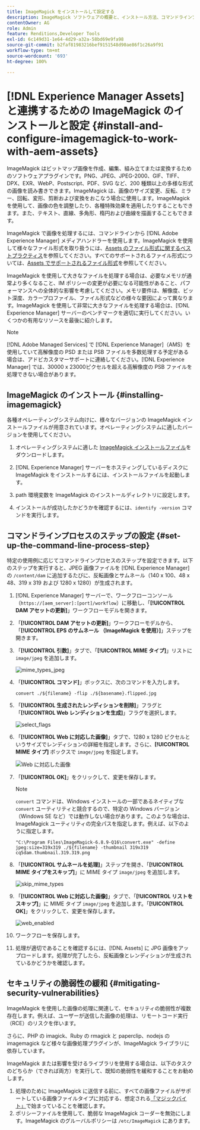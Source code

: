 ```yaml
---
title: ImageMagick をインストールして設定する
description: ImageMagick ソフトウェアの概要と、インストール方法、コマンドラインプロセスのステップの設定方法、ImageMagick を使用して画像の編集、組み立て、サムネール生成を行う方法を学習します。
contentOwner: AG
role: Admin
feature: Renditions,Developer Tools
exl-id: 6c149d31-1e64-4d29-a32a-58bd69e9fa98
source-git-commit: b2faf81983216bef9151548d90ae86f1c26a9f91
workflow-type: tm+mt
source-wordcount: '693'
ht-degree: 100%

---
```


# [!DNL Experience Manager Assets] と連携するための ImageMagick のインストールと設定 {#install-and-configure-imagemagick-to-work-with-aem-assets}

ImageMagick はビットマップ画像を作成、編集、組み立てまたは変換するためのソフトウェアプラグインです。PNG、JPEG、JPEG-2000、GIF、TIFF、DPX、EXR、WebP、Postscript、PDF、SVG など、200 種類以上の多様な形式の画像を読み書きできます。ImageMagick は、画像のサイズ変更、反転、ミラー、回転、変形、剪断および変換をおこなう場合に使用します。ImageMagick を使用して、画像の色を調整したり、各種特殊効果を適用したりすることもできます。また、テキスト、直線、多角形、楕円および曲線を描画することもできます。

ImageMagick で画像を処理するには、コマンドラインから [!DNL Adobe Experience Manager] メディアハンドラーを使用します。ImageMagick を使用して様々なファイル形式を取り扱うには、[Assets のファイル形式に関するベストプラクティス](/help/assets/assets-file-format-best-practices.md)を参照してください。すべてのサポートされるファイル形式については、[Assets でサポートされるファイル形式](/help/assets/assets-formats.md)を参照してください。

ImageMagick を使用して大きなファイルを処理する場合は、必要なメモリが通常より多くなること、IM ポリシーの変更が必要になる可能性があること、パフォーマンスへの全体的な影響を考慮してください。メモリ要件は、解像度、ビット深度、カラープロファイル、ファイル形式などの様々な要因によって異なります。ImageMagick を使用して非常に大きなファイルを処理する場合は、[!DNL Experience Manager] サーバーのベンチマークを適切に実行してください。いくつかの有用なリソースを最後に紹介します。

>[!NOTE]
>
>[!DNL Adobe Managed Services] で [!DNL Experience Manager]（AMS）を使用していて高解像度の PSD または PSB ファイルを多数処理する予定がある場合は、アドビカスタマーサポートに連絡してください。[!DNL Experience Manager] では、30000 x 23000ピクセルを超える高解像度の PSB ファイルを処理できない場合があります。

## ImageMagick のインストール {#installing-imagemagick}

各種オペレーティングシステム向けに、様々なバージョンの ImageMagick インストールファイルが用意されています。オペレーティングシステムに適したバージョンを使用してください。

1. オペレーティングシステムに適した [ImageMagick インストールファイル](https://www.imagemagick.org/script/download.php)をダウンロードします。
1. [!DNL Experience Manager] サーバーをホスティングしているディスクに ImageMagick をインストールするには、インストールファイルを起動します。

1. path 環境変数を ImageMagick のインストールディレクトリに設定します。
1. インストールが成功したかどうかを確認するには、`identify -version` コマンドを実行します。

## コマンドラインプロセスのステップの設定 {#set-up-the-command-line-process-step}

特定の使用例に応じてコマンドラインプロセスのステップを設定できます。以下のステップを実行すると、JPEG 画像ファイルを [!DNL Experience Manager] の `/content/dam` に追加するたびに、反転画像とサムネール（140 x 100、48 x 48、319 x 319 および 1280 x 1280）が生成されます。

1. [!DNL Experience Manager] サーバーで、ワークフローコンソール（`https://[aem_server]:[port]/workflow`）に移動し、「**[!UICONTROL DAM アセットの更新]**」ワークフローモデルを開きます。
1. 「**[!UICONTROL DAM アセットの更新]**」ワークフローモデルから、「**[!UICONTROL EPS のサムネール （ImageMagick を使用）]**」ステップを開きます。
1. 「**[!UICONTROL 引数]**」タブで、「**[!UICONTROL MIME タイプ]**」リストに `image/jpeg` を追加します。

   ![mime_types_jpeg](assets/mime_types_jpeg.png)

1. 「**[!UICONTROL コマンド]**」ボックスに、次のコマンドを入力します。

   `convert ./${filename} -flip ./${basename}.flipped.jpg`

1. 「**[!UICONTROL 生成されたレンディションを削除]**」フラグと「**[!UICONTROL Web レンディションを生成]**」フラグを選択します。

   ![select_flags](assets/select_flags.png)

1. 「**[!UICONTROL Web に対応した画像]**」タブで、1280 x 1280 ピクセルというサイズでレンディションの詳細を指定します。さらに、**[!UICONTROL MIME タイプ]** ボックスで `image/jpeg` を指定します。

   ![Web に対応した画像](assets/web_enabled_image.png)

1. 「**[!UICONTROL OK]**」をクリックして、変更を保存します。

   >[!NOTE]
   >
   >`convert` コマンドは、Windows インストールの一部であるネイティブな `convert` ユーティリティと競合するので、特定の Windows バージョン（Windows SE など）では動作しない場合があります。このような場合は、ImageMagick ユーティリティの完全パスを指定します。例えば、以下のように指定します。
   >
   >
   >`"C:\Program Files\ImageMagick-6.8.9-Q16\convert.exe" -define jpeg:size=319x319 ./${filename} -thumbnail 319x319 cq5dam.thumbnail.319.319.png`

1. 「**[!UICONTROL サムネールを処理]**」ステップを開き、「**[!UICONTROL MIME タイプをスキップ]**」に MIME タイプ `image/jpeg` を追加します。

   ![skip_mime_types](assets/skip_mime_types.png)

1. 「**[!UICONTROL Web に対応した画像]**」タブで、「**[!UICONTROL リストをスキップ]**」に MIME タイプ `image/jpeg` を追加します。「**[!UICONTROL OK]**」をクリックして、変更を保存します。

   ![web_enabled](assets/web_enabled.png)

1. ワークフローを保存します。

1. 処理が適切であることを確認するには、[!DNL Assets] に JPG 画像をアップロードします。処理が完了したら、反転画像とレンディションが生成されているかどうかを確認します。

## セキュリティの脆弱性の緩和 {#mitigating-security-vulnerabilities}

ImageMagick を使用した画像の処理に関連して、セキュリティの脆弱性が複数存在します。例えば、ユーザーが送信した画像の処理は、リモートコード実行（RCE）のリスクを伴います。

さらに、PHP の imagick、Ruby の rmagick と paperclip、nodejs の imagemagick など様々な画像処理プラグインが、ImageMagick ライブラリに依存しています。

ImageMagick または影響を受けるライブラリを使用する場合は、以下のタスクのどちらか（できれば両方）を実行して、既知の脆弱性を緩和することをお勧めします。

1. 処理のために ImageMagick に送信する前に、すべての画像ファイルがサポートしている画像ファイルタイプに対応する、想定される[「マジックバイト」](https://en.wikipedia.org/wiki/List_of_file_signatures)で始まっていることを確認します。
1. ポリシーファイルを使用して、脆弱な ImageMagick コーダーを無効にします。ImageMagick のグルーバルポリシーは `/etc/ImageMagick` にあります。
